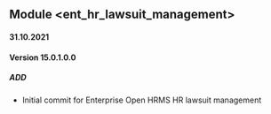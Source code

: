 ## Module <ent_hr_lawsuit_management>

#### 31.10.2021
#### Version 15.0.1.0.0
##### ADD
- Initial commit for Enterprise Open HRMS HR lawsuit management
